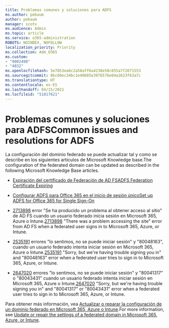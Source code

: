 ```yaml
---
title: Problemas comunes y soluciones para ADFS
ms.author: pebaum
author: pebaum
manager: scotv
ms.audience: Admin
ms.topic: article
ms.service: o365-administration
ROBOTS: NOINDEX, NOFOLLOW
localization_priority: Priority
ms.collection: Adm_O365
ms.custom:
- "9002490"
- "4832"
ms.openlocfilehash: 5e7853ea6c2a58aff6a4238e58c855a7f2071553
ms.sourcegitcommit: 8bc60ec34bc1e40685e3976576e04a2623f63a7c
ms.translationtype: HT
ms.contentlocale: es-ES
ms.lasthandoff: 04/15/2021
ms.locfileid: "51817621"
---
```

# <a name="common-issues-and-resolutions-for-adfs"></a><span data-ttu-id="f5c33-102">Problemas comunes y soluciones para ADFS</span><span class="sxs-lookup"><span data-stu-id="f5c33-102">Common issues and resolutions for ADFS</span></span>

<span data-ttu-id="f5c33-103">La configuración del dominio federado se puede actualizar tal y como se describe en los siguientes artículos de Microsoft Knowledge base.</span><span class="sxs-lookup"><span data-stu-id="f5c33-103">The configuration of the federated domain can be updated as described in the following Microsoft Knowledge Base articles.</span></span>

- [<span data-ttu-id="f5c33-104">Expiración del certificado de Federación de AD FS</span><span class="sxs-lookup"><span data-stu-id="f5c33-104">ADFS Federation Certificate Expiring</span></span>](adfs-federation-certificate-expiring.md)

- [<span data-ttu-id="f5c33-105">Configurar ADFS para Office 365 en el inicio de sesión único</span><span class="sxs-lookup"><span data-stu-id="f5c33-105">Set up ADFS for Office 365 for Single Sign-On</span></span>](https://docs.microsoft.com/office365/troubleshoot/active-directory/set-up-adfs-for-single-sign-on)

- <span data-ttu-id="f5c33-106">[2713898](https://support.microsoft.com/help/2713898) error  "Se ha producido un problema al obtener acceso al sitio" de AD FS cuando un usuario federado inicia sesión en Microsoft 365, Azure o Intune.</span><span class="sxs-lookup"><span data-stu-id="f5c33-106">[2713898](https://support.microsoft.com/help/2713898)  "There was a problem accessing the site" error from AD FS when a federated user signs in to Microsoft 365, Azure, or Intune.</span></span>

- <span data-ttu-id="f5c33-107">[2535191](https://support.microsoft.com/help/2535191) errores "lo sentimos, no se puede iniciar sesión" y "80048163", cuando un usuario federado intenta iniciar sesión en Microsoft 365, Azure o Intune.</span><span class="sxs-lookup"><span data-stu-id="f5c33-107">[2535191](https://support.microsoft.com/help/2535191) "Sorry, but we're having trouble signing you in" and "80048163" error when a federated user tries to sign in to Microsoft 365, Azure, or Intune.</span></span>

- <span data-ttu-id="f5c33-108">[2647020](https://support.microsoft.com/help/2647020) errores "lo sentimos, no se puede iniciar sesión" y "80041317" o "80043431" cuando un usuario federado intenta iniciar sesión en Microsoft 365, Azure o Intune.</span><span class="sxs-lookup"><span data-stu-id="f5c33-108">[2647020](https://support.microsoft.com/help/2647020)   "Sorry, but we're having trouble signing you in" and "80041317" or "80043431" error when a federated user tries to sign in to Microsoft 365, Azure, or Intune.</span></span>

<span data-ttu-id="f5c33-109">Para obtener más información, vea [Actualizar o reparar la configuración de un dominio federado en Microsoft 365, Azure o Intune](https://docs.microsoft.com/office365/troubleshoot/active-directory/update-federated-domain-office-365).</span><span class="sxs-lookup"><span data-stu-id="f5c33-109">For more information, see [Update or repair the settings of a federated domain in Microsoft 365, Azure, or Intune](https://docs.microsoft.com/office365/troubleshoot/active-directory/update-federated-domain-office-365).</span></span>
